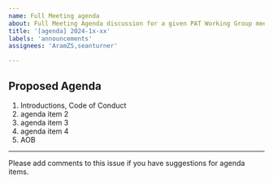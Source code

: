 ```yaml
---
name: Full Meeting agenda
about: Full Meeting Agenda discussion for a given PAT Working Group meeting. Discusion of all proposed agenda items. 
title: '[agenda] 2024-1x-xx'
labels: 'announcements'
assignees: 'AramZS,seanturner'

---
```


## Proposed Agenda

1. Introductions, Code of Conduct
1. agenda item 2
1. agenda item 3
1. agenda item 4
1. AOB

---

Please add comments to this issue if you have suggestions for agenda items.
